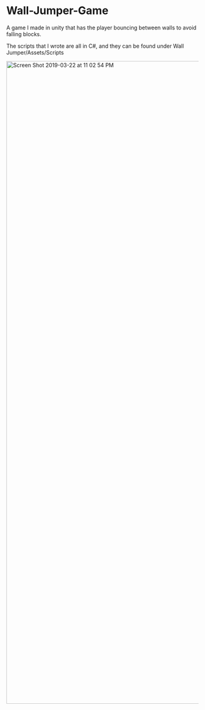 # Wall-Jumper-Game
A game I made in unity that has the player bouncing between walls to avoid falling blocks. 

The scripts that I wrote are all in C#, and they can be found under Wall Jumper/Assets/Scripts

<img width="1680" alt="Screen Shot 2019-03-22 at 11 02 54 PM" src="https://user-images.githubusercontent.com/22532512/54862405-74b28380-4cf7-11e9-8d59-f6153d56627f.png">
